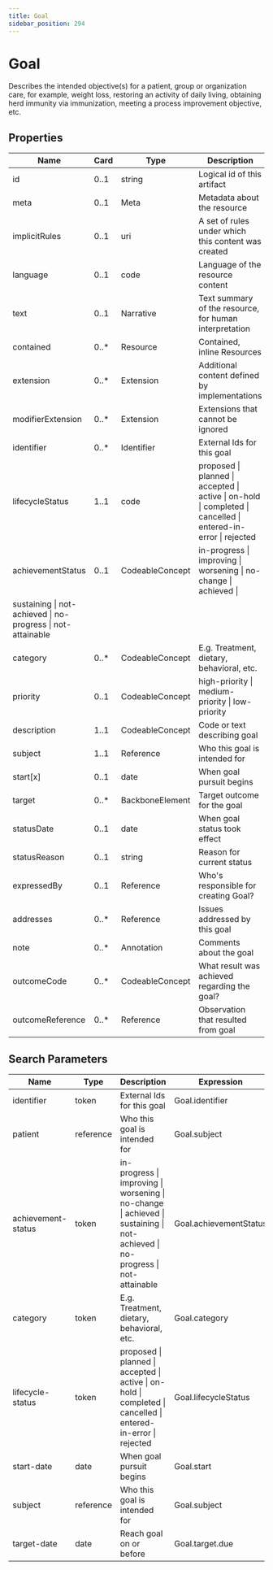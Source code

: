 ```yaml
---
title: Goal
sidebar_position: 294
---
```


# Goal

Describes the intended objective(s) for a patient, group or organization care, for example, weight loss, restoring an
activity of daily living, obtaining herd immunity via immunization, meeting a process improvement objective, etc.

## Properties

| Name                                                        | Card  | Type            | Description                                                                                                    |
| ----------------------------------------------------------- | ----- | --------------- | -------------------------------------------------------------------------------------------------------------- |
| id                                                          | 0..1  | string          | Logical id of this artifact                                                                                    |
| meta                                                        | 0..1  | Meta            | Metadata about the resource                                                                                    |
| implicitRules                                               | 0..1  | uri             | A set of rules under which this content was created                                                            |
| language                                                    | 0..1  | code            | Language of the resource content                                                                               |
| text                                                        | 0..1  | Narrative       | Text summary of the resource, for human interpretation                                                         |
| contained                                                   | 0..\* | Resource        | Contained, inline Resources                                                                                    |
| extension                                                   | 0..\* | Extension       | Additional content defined by implementations                                                                  |
| modifierExtension                                           | 0..\* | Extension       | Extensions that cannot be ignored                                                                              |
| identifier                                                  | 0..\* | Identifier      | External Ids for this goal                                                                                     |
| lifecycleStatus                                             | 1..1  | code            | proposed \| planned \| accepted \| active \| on-hold \| completed \| cancelled \| entered-in-error \| rejected |
| achievementStatus                                           | 0..1  | CodeableConcept | in-progress \| improving \| worsening \| no-change \| achieved \|                                              |
| sustaining \| not-achieved \| no-progress \| not-attainable |
| category                                                    | 0..\* | CodeableConcept | E.g. Treatment, dietary, behavioral, etc.                                                                      |
| priority                                                    | 0..1  | CodeableConcept | high-priority \| medium-priority \| low-priority                                                               |
| description                                                 | 1..1  | CodeableConcept | Code or text describing goal                                                                                   |
| subject                                                     | 1..1  | Reference       | Who this goal is intended for                                                                                  |
| start[x]                                                    | 0..1  | date            | When goal pursuit begins                                                                                       |
| target                                                      | 0..\* | BackboneElement | Target outcome for the goal                                                                                    |
| statusDate                                                  | 0..1  | date            | When goal status took effect                                                                                   |
| statusReason                                                | 0..1  | string          | Reason for current status                                                                                      |
| expressedBy                                                 | 0..1  | Reference       | Who's responsible for creating Goal?                                                                           |
| addresses                                                   | 0..\* | Reference       | Issues addressed by this goal                                                                                  |
| note                                                        | 0..\* | Annotation      | Comments about the goal                                                                                        |
| outcomeCode                                                 | 0..\* | CodeableConcept | What result was achieved regarding the goal?                                                                   |
| outcomeReference                                            | 0..\* | Reference       | Observation that resulted from goal                                                                            |

## Search Parameters

| Name               | Type      | Description                                                                                                                   | Expression             |
| ------------------ | --------- | ----------------------------------------------------------------------------------------------------------------------------- | ---------------------- |
| identifier         | token     | External Ids for this goal                                                                                                    | Goal.identifier        |
| patient            | reference | Who this goal is intended for                                                                                                 | Goal.subject           |
| achievement-status | token     | in-progress \| improving \| worsening \| no-change \| achieved \| sustaining \| not-achieved \| no-progress \| not-attainable | Goal.achievementStatus |
| category           | token     | E.g. Treatment, dietary, behavioral, etc.                                                                                     | Goal.category          |
| lifecycle-status   | token     | proposed \| planned \| accepted \| active \| on-hold \| completed \| cancelled \| entered-in-error \| rejected                | Goal.lifecycleStatus   |
| start-date         | date      | When goal pursuit begins                                                                                                      | Goal.start             |
| subject            | reference | Who this goal is intended for                                                                                                 | Goal.subject           |
| target-date        | date      | Reach goal on or before                                                                                                       | Goal.target.due        |
